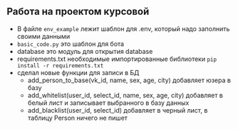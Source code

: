 ## Работа на проектом курсовой  
  
* В файле `env_example` лежит шаблон для .env,  который надо заполнить своими данными  
* `basic_code.py`  это шаблон для бота
* database это модуль для открытия database
* requirements.txt необходимые импортированные библиотеки `pip install -r requirements.txt`
* сделал новые функции для записи в БД  
  - add_person_to_base(vk_id, name, sex, age, city)  добавляет юзера в базу
  - add_whitelist(user_id, select_id, name, sex, age, city) добавляет в белый лист и записывает
  выбранного в базу данных
  - add_blacklist(user_id, select_id) добавляет в черный лист, в таблицу Person ничего не пишет
